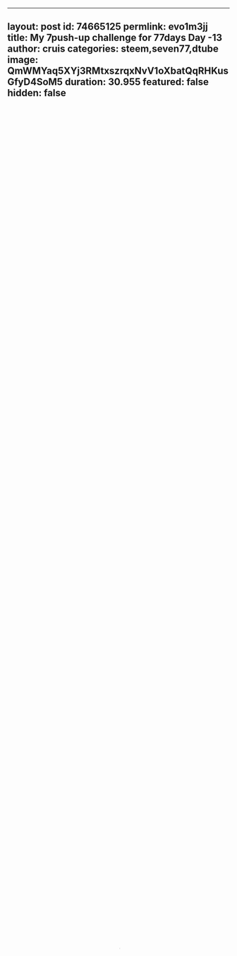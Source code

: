 
---
layout: post
id: 74665125
permlink: evo1m3jj
title:  My 7push-up challenge for 77days Day -13
author: cruis
categories: steem,seven77,dtube
image: QmWMYaq5XYj3RMtxszrqxNvV1oXbatQqRHKusGfyD4SoM5
duration: 30.955
featured: false
hidden: false
---
    
<video poster="https://snap1.d.tube/ipfs/QmWMYaq5XYj3RMtxszrqxNvV1oXbatQqRHKusGfyD4SoM5" autoplay="" id="player_html5_api" class="vjs-tech" style="width: 100%; height: 100%;" tabindex="-1" src="https://video.dtube.top/ipfs/QmZ2BtfB4QAEtacukHunRqs3gnhPpJsUWViCLNEjZzo15W"></video>

My 7push-up challenge- Day-13
#STEEM 
#Seven77 
@nathanmars7

Today  I  completed my 13th video of 7pushups challenge for 77days

Special..
Thank you @certain to convince me to join this amazing campaign.